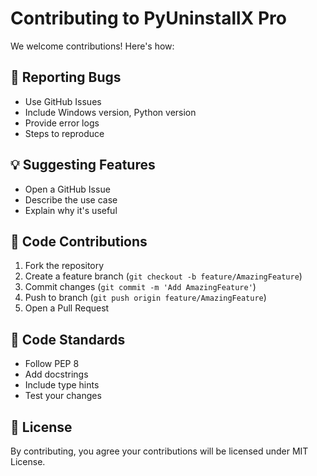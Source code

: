 # Contributing to PyUninstallX Pro

We welcome contributions! Here's how:

## 🐛 Reporting Bugs
- Use GitHub Issues
- Include Windows version, Python version
- Provide error logs
- Steps to reproduce

## 💡 Suggesting Features
- Open a GitHub Issue
- Describe the use case
- Explain why it's useful

## 🔧 Code Contributions
1. Fork the repository
2. Create a feature branch (`git checkout -b feature/AmazingFeature`)
3. Commit changes (`git commit -m 'Add AmazingFeature'`)
4. Push to branch (`git push origin feature/AmazingFeature`)
5. Open a Pull Request

## 📝 Code Standards
- Follow PEP 8
- Add docstrings
- Include type hints
- Test your changes

## 📜 License
By contributing, you agree your contributions will be licensed under MIT License.
